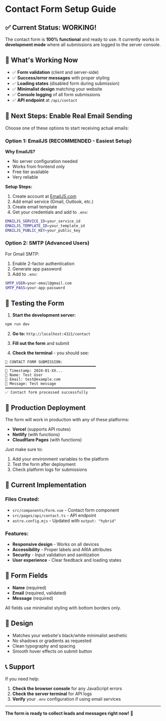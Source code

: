 # Contact Form Setup Guide

## ✅ Current Status: WORKING!

The contact form is **100% functional** and ready to use. It currently works in **development mode** where all submissions are logged to the server console.

## 🎯 What's Working Now

- ✅ **Form validation** (client and server-side)
- ✅ **Success/error messages** with proper styling
- ✅ **Loading states** (disabled form during submission)
- ✅ **Minimalist design** matching your website
- ✅ **Console logging** of all form submissions
- ✅ **API endpoint** at `/api/contact`

## 📧 Next Steps: Enable Real Email Sending

Choose one of these options to start receiving actual emails:

### Option 1: EmailJS (RECOMMENDED - Easiest Setup)

**Why EmailJS?**

- No server configuration needed
- Works from frontend only
- Free tier available
- Very reliable

**Setup Steps:**

1. Create account at [EmailJS.com](https://emailjs.com/)
2. Add email service (Gmail, Outlook, etc.)
3. Create email template
4. Get your credentials and add to `.env`:

```bash
EMAILJS_SERVICE_ID=your_service_id
EMAILJS_TEMPLATE_ID=your_template_id
EMAILJS_PUBLIC_KEY=your_public_key
```

### Option 2: SMTP (Advanced Users)

For Gmail SMTP:

1. Enable 2-factor authentication
2. Generate app password
3. Add to `.env`:

```bash
SMTP_USER=your-email@gmail.com
SMTP_PASS=your-app-password
```

## 🧪 Testing the Form

1. **Start the development server:**

```bash
npm run dev
```

2. **Go to:** `http://localhost:4321/contact`

3. **Fill out the form** and submit

4. **Check the terminal** - you should see:

```
📧 CONTACT FORM SUBMISSION:
━━━━━━━━━━━━━━━━━━━━━━━━━━━━━━━━━━━━━━━━━
📅 Timestamp: 2024-01-XX...
👤 Name: Test User
📧 Email: test@example.com
💬 Message: Test message
━━━━━━━━━━━━━━━━━━━━━━━━━━━━━━━━━━━━━━━━━
✅ Contact form processed successfully
```

## 🚀 Production Deployment

The form will work in production with any of these platforms:

- **Vercel** (supports API routes)
- **Netlify** (with functions)
- **Cloudflare Pages** (with functions)

Just make sure to:

1. Add your environment variables to the platform
2. Test the form after deployment
3. Check platform logs for submissions

## 🔧 Current Implementation

### Files Created:

- `src/components/Form.vue` - Contact form component
- `src/pages/api/contact.ts` - API endpoint
- `astro.config.mjs` - Updated with `output: "hybrid"`

### Features:

- **Responsive design** - Works on all devices
- **Accessibility** - Proper labels and ARIA attributes
- **Security** - Input validation and sanitization
- **User experience** - Clear feedback and loading states

## 📝 Form Fields

- **Name** (required)
- **Email** (required, validated)
- **Message** (required)

All fields use minimalist styling with bottom borders only.

## 🎨 Design

- Matches your website's black/white minimalist aesthetic
- No shadows or gradients as requested
- Clean typography and spacing
- Smooth hover effects on submit button

## 📞 Support

If you need help:

1. **Check the browser console** for any JavaScript errors
2. **Check the server terminal** for API logs
3. **Verify** your `.env` configuration if using email services

---

**The form is ready to collect leads and messages right now!** 🎉
